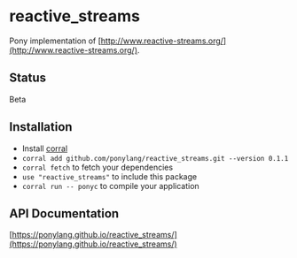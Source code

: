 # reactive_streams

Pony implementation of [http://www.reactive-streams.org/](http://www.reactive-streams.org/).

## Status

Beta

## Installation

* Install [corral](https://github.com/ponylang/corral)
* `corral add github.com/ponylang/reactive_streams.git --version 0.1.1`
* `corral fetch` to fetch your dependencies
* `use "reactive_streams"` to include this package
* `corral run -- ponyc` to compile your application

## API Documentation

[https://ponylang.github.io/reactive_streams/](https://ponylang.github.io/reactive_streams/)
